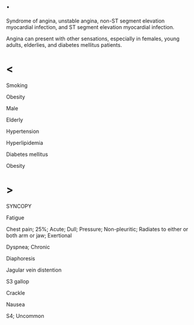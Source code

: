 # .

Syndrome of angina, unstable angina, non-ST segment elevation myocardial infection, and ST segment elevation myocardial infection.

Angina can present with other sensations, especially in females, young adults, elderlies, and diabetes mellitus patients.

# <

Smoking

Obesity

Male

Elderly

Hypertension

Hyperlipidemia

Diabetes mellitus

Obesity

# >

SYNCOPY

Fatigue

Chest pain; 25%; Acute; Dull; Pressure; Non-pleuritic; Radiates to either or both arm or jaw; Exertional

Dyspnea; Chronic

Diaphoresis

Jagular vein distention

S3 gallop

Crackle

Nausea

S4; Uncommon

